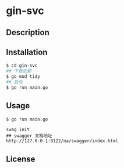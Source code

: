 # gin-svc


## Description


## Installation

```bash
$ cd gin-svc
## 下载依赖
$ go mod tidy
## 启动
$ go run main.go
```


## Usage

```bash
$ go run main.go
```

```shell
swag init
## swagger 文档地址
http://127.0.0.1:8122/na/swagger/index.html
```

## License

